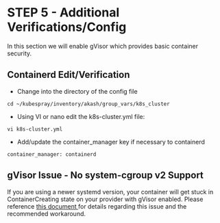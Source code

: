 # STEP 5 - Additional Verifications/Config

In this section we will enable gVisor which provides basic container security.

## Containerd Edit/Verification

* Change into the directory of the config file

```
cd ~/kubespray/inventory/akash/group_vars/k8s_cluster
```

* Using VI or nano edit the k8s-cluster.yml file:

```
vi k8s-cluster.yml
```

* Add/update the container\_manager key if necessary to containerd

```
container_manager: containerd
```

## **gVisor Issue - No system-cgroup v2 Support**

If you are using a newer systemd version,  your container will get stuck in ContainerCreating state on your provider with gVisor enabled. Please reference [this document ](broken-reference)for details regarding this issue and the recommended workaround.
